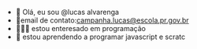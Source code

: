 - 👋 Olá, eu sou @lucas alvarenga 
- 🥋email de contato:campanha.lucas@escola.pr.gov.br
- 🙅🏽‍♂️ estou enteresado em programação
- 😤 estou aprendendo a programar javascript e scratc


<!---
Alvarengacam/Alvarengacam is a ✨ special ✨ repository because its `README.md` (this file) appears on your GitHub profile.
You can click the Preview link to take a look at your changes.
--->
